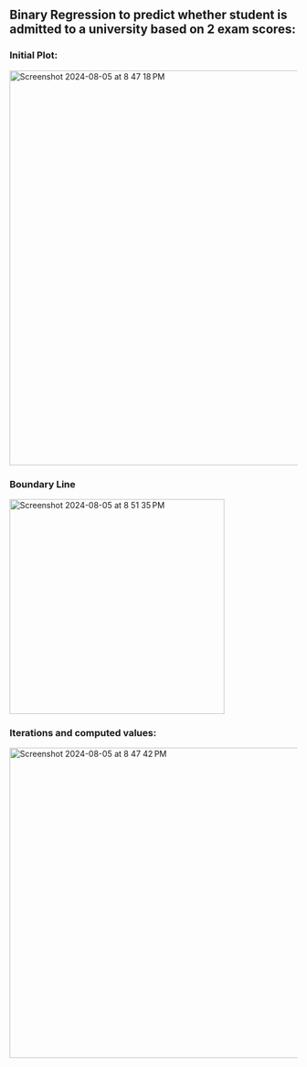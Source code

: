 ## Binary Regression to predict whether student is admitted to a university based on 2 exam scores:

### Initial Plot:

<img width="691" alt="Screenshot 2024-08-05 at 8 47 18 PM" src="https://github.com/user-attachments/assets/51181ba5-91a1-4dc9-8f4a-7e6f6d8f2291">


###  Boundary Line

<img width="376" alt="Screenshot 2024-08-05 at 8 51 35 PM" src="https://github.com/user-attachments/assets/d09ede7b-95fb-4a36-babb-60874d968bd9">

### Iterations and computed values:

<img width="543" alt="Screenshot 2024-08-05 at 8 47 42 PM" src="https://github.com/user-attachments/assets/a30d0f60-da85-473c-a244-d59c4fe56070">





